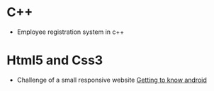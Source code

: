 # C++
- Employee registration system in c++

# Html5 and Css3
- Challenge of a small responsive website
<a href="https://gabbsprogramer.github.io/cursos/desafios/android.html">Getting to know android</a>
